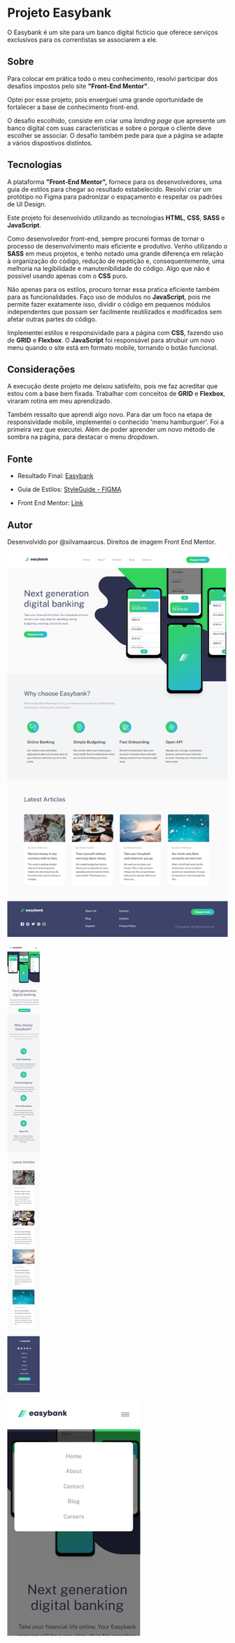 # Projeto Easybank

O Easybank é um site para um banco digital fictício que oferece serviços exclusivos para os correntistas se associarem a ele.

## Sobre
Para colocar em prática todo o meu conhecimento, resolvi participar dos desafios impostos pelo site **"Front-End Mentor"**.

Optei por esse projeto, pois enxerguei uma grande oportunidade de fortalecer a base de conhecimento front-end. 

O desafio escolhido, consiste em criar uma <i>landing page</i> que apresente um banco digital com suas características e sobre o porque o cliente deve escolher se associar. O desafio também pede para que a página se adapte a vários dispostivos distintos. 

## Tecnologias
A plataforma **"Front-End Mentor",** fornece para os desenvolvedores, uma guia de estilos para chegar ao resultado estabelecido. Resolvi criar um protótipo no Figma para padronizar o espaçamento e respeitar os padrões de UI Design.

Este projeto foi desenvolvido utilizando as tecnologias **HTML**, **CSS**, **SASS** e **JavaScript**.

Como desenvolvedor front-end, sempre procurei formas de tornar o processo de desenvolvimento mais eficiente e produtivo. Venho utilizando o **SASS** em meus projetos, e tenho notado uma grande diferença em relação à organização do código, redução de repetição e, consequentemente, uma melhoria na legibilidade e manutenibilidade do código. Algo que não é possível usando apenas com o **CSS** puro.  

Não apenas para os estilos, procuro tornar essa pratica eficiente também para as funcionalidades. Faço uso de módulos no **JavaScript**, pois me permite fazer exatamente isso, dividir o código em pequenos módulos independentes que possam ser facilmente reutilizados e modificados sem afetar outras partes do código.

Implementei estilos e responsividade para a página com **CSS**, fazendo uso de **GRID** e **Flexbox**. O **JavaScript** foi responsável para atrubuir um novo menu quando o site está em formato mobile, tornando o botão funcional. 

## Considerações
A execução deste projeto me deixou satisfeito, pois me faz acreditar que estou com a base bem fixada. Trabalhar com conceitos de **GRID** e **Flexbox**, viraram rotina em meu aprendizado. 

Também ressalto que aprendi algo novo. Para dar um foco na etapa de responsividade mobile, implementei o conhecido 'menu hamburguer'. Foi a primeira vez que executei. Além de poder aprender um novo método de sombra na página, para destacar o menu dropdown.

## Fonte
- Resultado Final: [Easybank](https://easybank-marcus.vercel.app/)

- Guia de Estilos: [StyleGuide - FIGMA](https://www.figma.com/file/AC6QaFKGHlNDCQPNmvxmSj/Easybank?node-id=6%3A587&t=jAfYGfGuX9kbsQ8a-1)

- Front End Mentor: [Link](https://www.frontendmentor.io/home)

## Autor
Desenvolvido por @silvamaarcus. Direitos de imagem Front End Mentor.

![Desktop](https://github.com/silvamaarcus/easybank-landingPage/blob/main/Easybanbk%20-home.png?raw=true)

![Mobile](https://github.com/silvamaarcus/easybank-landingPage/blob/main/Easybanbk%20-home-mobile.png?raw=true)

![Mobile-menu](https://github.com/silvamaarcus/easybank-landingPage/blob/main/Easybanbk%20-home-mobile-menu.png?raw=true)
